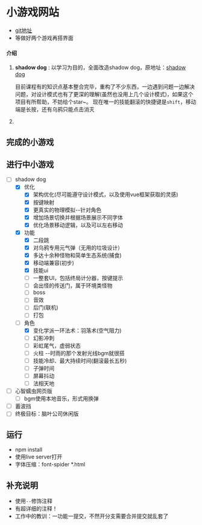 # 小游戏网站
+ [git地址](https://github.com/zhanggenhua/mini-games)
+ 等做好两个游戏再搭界面

#### 介绍
1. **shadow dog** : 以学习为目的，全面改造shadow dog，原地址：[shadow dog](https://www.youtube.com/c/Frankslaboratory)

   目前课程有的知识点基本整合完毕，重构了不少东西，一边遇到问题一边解决问题，对设计模式也有了更深的理解(虽然也没用上几个设计模式)，如果这个项目有所帮助，不妨给个star~。
   现在唯一的技能翻滚的快捷键是`shift`，移动端是长按，还有乌鸦只能点击消灭

2. 

## 完成的小游戏




## 进行中小游戏
- [ ] shadow dog
  - [x] 优化
    - [x] 架构优化(尽可能遵守设计模式，以及使用vue框架获取的灵感)
    - [x] 按键映射
    - [x] 更真实的物理模拟--针对角色
    - [x] 增加场景切换并根据场景展示不同字体
    - [x] 优化场景移动逻辑，以及可以左右移动
  - [x] 功能
    - [x] 二段跳
    - [x] 对乌鸦专用元气弹（无用的垃圾设计）
    - [x] 多达十余种怪物和简单生态系统(捕食)
    - [x] 移动端兼容(初步)
    - [x] 技能ui
    - [ ] 一整套UI，包括终局计分器，按键提示
    - [ ] 会出怪的传送门，属于环境类怪物
    - [ ] boss
    - [ ] 音效
    - [ ] 后门(联机)
    - [ ] 打包
  - [ ] 角色
    - [x] 变化学派一环法术：羽落术(空气阻力)
    - [ ] 幻影冲刺
    - [ ] 彩虹尾气，虚弱状态
    - [ ] 火柱 --时雨的那个发射光线bgm就很搭
    - [ ] 技能冷却、最大持续时间(翻滚最长五秒)
    - [ ] 子弹时间
    - [ ] 屏幕抖动
    - [ ] 法相天地
- [ ] 心智蠕虫网页版
  - [ ] bgm使用本地音乐，形式用换弹
- [ ] 蓄波挡
- [ ] 终极目标：脑叶公司休闲版

## 运行
+ npm install
+ 使用live server打开
+ 字体压缩：font-spider *.html

## 补充说明
+ 使用`--`修饰注释
+ 有超详细的注释！
+ 工作中的教训：一功能一提交，不然开分支需要合并提交就乱套了
